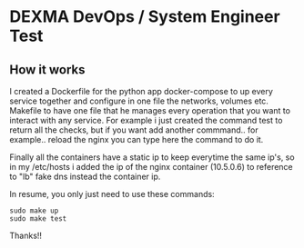# DEXMA DevOps / System Engineer Test

## How it works

I created a Dockerfile for the python app
docker-compose to up every service together and configure in one file the networks, volumes etc.
Makefile to have one file that he manages every operation that you want to interact with any service. For example i just created the command test to return all the checks, but if you want add another commmand.. for example.. reload the nginx you can type here the command to do it.

Finally all the containers have a static ip to keep everytime the same ip's, so in my /etc/hosts i added the ip of the nginx container (10.5.0.6) to reference to "lb" fake dns instead the container ip.


In resume, you only just need to use these commands:

```
sudo make up
sudo make test
```

Thanks!!
